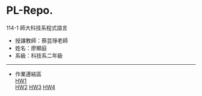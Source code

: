 # PL-Repo.

114-1 師大科技系程式語言
- 授課教師：蔡芸琤老師
- 姓名：廖顯庭
- 系級：科技系二年級
---
- 作業連結區   
[HW1](https://github.com/Liao-HsienTing/PL-Repo./blob/main/114_1_HW1.ipynb)   
[HW2](https://github.com/Liao-HsienTing/PL-Repo./blob/main/114_1_HW2.ipynb)
[HW3](https://github.com/Liao-HsienTing/PL-Repo./blob/main/114_1_HW3.ipynb)
[HW4](https://github.com/Liao-HsienTing/PL-Repo./blob/main/114_1_HW4.ipynb)
